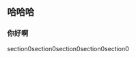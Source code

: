 ## 哈哈哈

### 你好啊

<!--sec data-title="section0" data-id="section1" data-show=true ces-->
section0section0section0section0section0
<!--endsec-->
